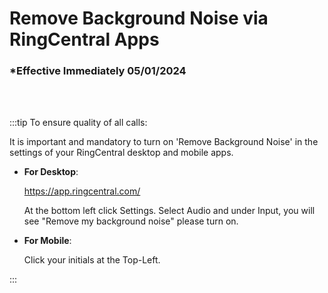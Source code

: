 # Remove Background Noise via RingCentral Apps

### \*Effective Immediately 05/01/2024

<br></br>

:::tip To ensure quality of all calls:

It is important and mandatory to turn on 'Remove Background Noise' in the settings of your
RingCentral desktop and mobile apps.

- **For Desktop**:

  https://app.ringcentral.com/

  At the bottom left click Settings. Select Audio and under Input, you will see "Remove my background noise" please turn on.

- **For Mobile**:

  Click your initials at the Top-Left.

:::

<br></br>
